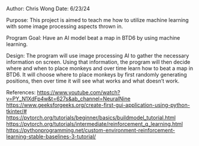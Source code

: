 Author: Chris Wong
Date: 6/23/24

Purpose:
This project is aimed to teach me how to utilize machine learning with some image processing aspects thrown in.

Program Goal:
Have an AI model beat a map in BTD6 by using machine learning.

Design:
The program will use image processing AI to gather the necessary information on screen. Using that information, the program will then decide where and when to place monkeys and over time learn how to beat a map in BTD6. It will choose where to place monkeys by first randomly generating positions, then over time it will see what works and what doesn’t work.

References:
https://www.youtube.com/watch?v=PY_N1XdFp4w&t=627s&ab_channel=NeuralNine 
https://www.geeksforgeeks.org/create-first-gui-application-using-python-tkinter/#
https://pytorch.org/tutorials/beginner/basics/buildmodel_tutorial.html 
https://pytorch.org/tutorials/intermediate/reinforcement_q_learning.html 
https://pythonprogramming.net/custom-environment-reinforcement-learning-stable-baselines-3-tutorial/